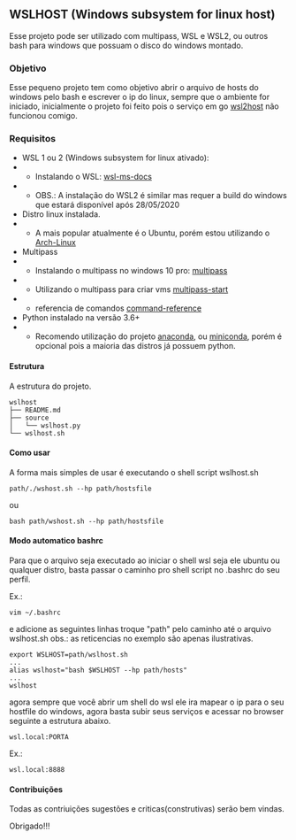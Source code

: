 ## WSLHOST (Windows subsystem for linux host)
Esse projeto pode ser utilizado com multipass, WSL e WSL2, ou outros bash para windows que possuam o disco do windows montado.

### Objetivo
Esse pequeno projeto tem como objetivo abrir o arquivo de hosts do windows pelo bash e escrever o ip do linux,
sempre que o ambiente for iniciado, inicialmente o projeto foi feito pois o serviço em go [wsl2host](https://github.com/shayne/go-wsl2-host) não funcionou comigo.

### Requisitos

- WSL 1 ou 2 (Windows subsystem for linux ativado):
- - Instalando o WSL: [wsl-ms-docs](https://docs.microsoft.com/pt-br/windows/wsl/install-win10)
- - OBS.: A instalação do WSL2 é similar mas requer a build do windows que estará disponível após 28/05/2020
- Distro linux instalada.
- - A mais popular atualmente é o Ubuntu,
porém estou utilizando o [Arch-Linux](https://github.com/yuk7/ArchWSL)
- Multipass
- - Instalando o multipass no windows 10 pro: [multipass](https://multipass.run/docs/installing-on-windows)
- - Utilizando o multipass para criar vms [multipass-start](https://multipass.run/docs/working-with-instances)
- - referencia de comandos [command-reference](https://multipass.run/docs#command-line-reference)
- Python instalado na versão 3.6+
- - Recomendo utilização do projeto [anaconda](https://www.anaconda.com/distribution/),
ou [miniconda](https://docs.conda.io/en/latest/miniconda.html), porém é opcional pois a maioria das distros já possuem python.




#### Estrutura
A estrutura do projeto.

```
wslhost
├── README.md
├── source
│   └── wslhost.py
└── wslhost.sh
```

#### Como usar
A forma mais simples de usar é executando o shell script wslhost.sh
```
path/./wshost.sh --hp path/hostsfile
```
ou
```
bash path/wshost.sh --hp path/hostsfile
```
#### Modo automatico bashrc
Para que o arquivo seja executado ao iniciar o shell wsl seja ele ubuntu ou qualquer distro,
basta passar o caminho pro shell script no .bashrc do seu perfil.

Ex.:
```
vim ~/.bashrc
```
e adicione as seguintes linhas troque "path" pelo caminho até o arquivo wslhost.sh
obs.: as reticencias no exemplo são apenas ilustrativas.
```
export WSLHOST=path/wslhost.sh
...
alias wslhost="bash $WSLHOST --hp path/hosts"
...
wslhost
```

agora sempre que você abrir um shell do wsl ele ira mapear o ip para o seu hostfile do windows,
agora basta subir seus serviços e acessar no browser seguinte a estrutura abaixo.
```
wsl.local:PORTA
```
Ex.:
```
wsl.local:8888
```

#### Contribuições
Todas as contriuições sugestões e criticas(construtivas) serão bem vindas.

Obrigado!!!
